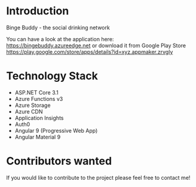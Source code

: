 # Introduction
Binge Buddy - the social drinking network

You can have a look at the application here:
https://bingebuddy.azureedge.net or download it from Google Play Store 
https://play.google.com/store/apps/details?id=xyz.appmaker.zrvgly

# Technology Stack
- ASP.NET Core 3.1
- Azure Functions v3
- Azure Storage
- Azure CDN
- Application Insights
- Auth0
- Angular 9 (Progressive Web App)
- Angular Material 9

# Contributors wanted
If you would like to contribute to the project please feel free to contact me!
